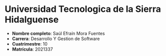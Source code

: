 # Universidad Tecnologica de la Sierra Hidalguense

- **Nombre completo**: Saúl Efraín Mora Fuentes
- **Carrera**: Desarrollo Y Gestion de Software
- **Cuatrimestre**: 10
- **Matrícula**: 2021337
